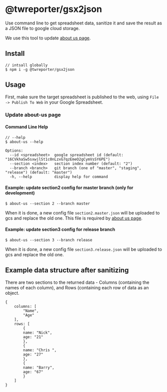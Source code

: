 # @twreporter/gsx2json

Use command line to get spreadsheet data, sanitize it and save the result as a JSON file to google cloud storage.

We use this tool to update [about us page](https://www.twreporter.org/about-us).

## Install

```
// intsall globally
$ npm i -g @twreporter/gsx2json
```

## Usage

First, make sure the target spreadsheet is published to the web, using `File -> Publish To Web` in your Google Spreadsheet.

### Update about-us page 

#### Command Line Help
```
// --help
$ about-us --help

```

```
Options:
  --id <spreadsheet>  google spreadsheet id (default: "16CVkhaSw5sxwjlSt1c0nLzxG7qzEmeO2gCymVsSY6PE")
  --section <index>   section index number (default: "2")
  --branch <branch>   git branch (one of "master", "staging", "release") (default: "master")
  -h, --help          display help for command
```

#### Example: update section2 config for master branch (only for development)

```
$ about-us --section 2 --branch master
```

When it is done, a new config file `section2.master.json` will be uploaded to gcs and replace the old one.
This file is required by [about us page](https://www.twreporter.org/about-us).

#### Example: update section3 config for release branch

```
$ about-us --section 3 --branch release
```

When it is done, a new config file `section3.release.json` will be uploaded to gcs and replace the old one.

## Example data structure after sanitizing

There are two sections to the returned data - Columns (containing the names of each column), and Rows (containing each row of data as an object.

```
{
	columns: [
		"Name",
		"Age"
	],
	rows: [
		{
		name: "Nick",
		age: "21"
		},
		{
		name: "Chris ",
		age: "27"
		},
		{
		name: "Barry",
		age: "67"
		}
	]
}

```
